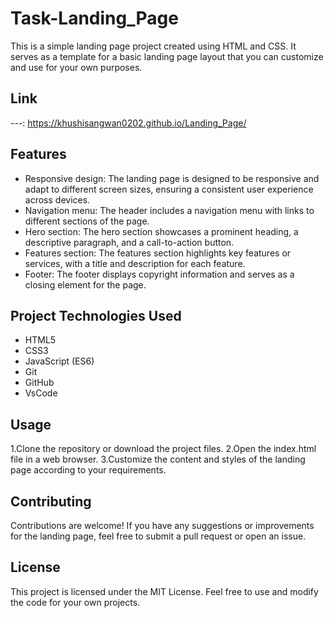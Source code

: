 # Task-Landing_Page

This is a simple landing page project created using HTML and CSS. It serves as a template for a basic landing page layout that you can customize and use for your own purposes.

## Link
---: https://khushisangwan0202.github.io/Landing_Page/

## Features
* Responsive design: The landing page is designed to be responsive and adapt to different screen sizes, ensuring a consistent user experience across devices.
* Navigation menu: The header includes a navigation menu with links to different sections of the page.
* Hero section: The hero section showcases a prominent heading, a descriptive paragraph, and a call-to-action button.
* Features section: The features section highlights key features or services, with a title and description for each feature.
* Footer: The footer displays copyright information and serves as a closing element for the page.
  
## Project Technologies Used
* HTML5
* CSS3
* JavaScript (ES6)
* Git
* GitHub
* VsCode

## Usage
1.Clone the repository or download the project files.
2.Open the index.html file in a web browser.
3.Customize the content and styles of the landing page according to your requirements.
## Contributing
Contributions are welcome! If you have any suggestions or improvements for the landing page, feel free to submit a pull request or open an issue.

 ## License
This project is licensed under the MIT License. Feel free to use and modify the code for your own projects.
